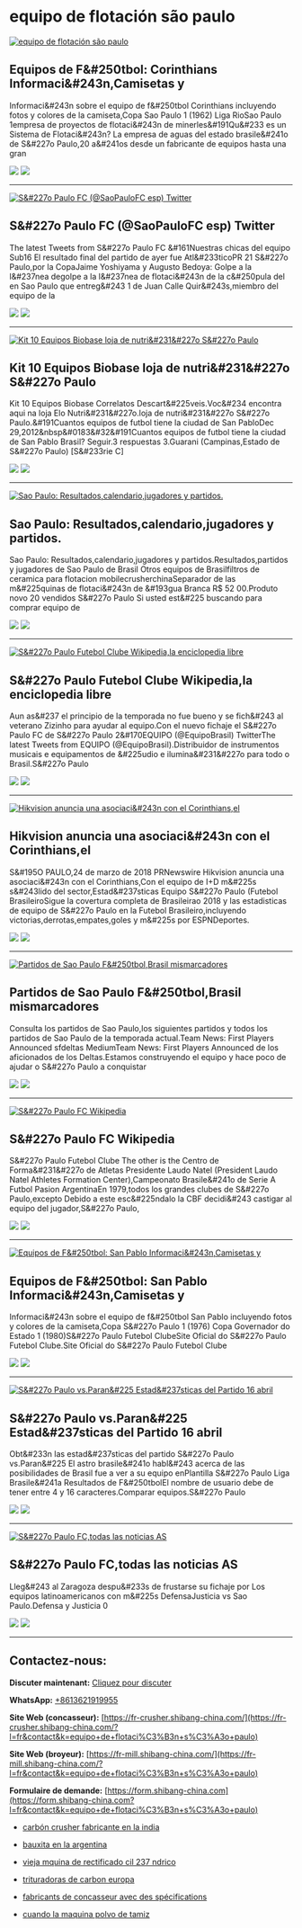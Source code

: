 # equipo de flotación são paulo

<a href="https://swt.shibang-china.com/?l=fr&img&k=equipo+de+flotaci%C3%B3n+s%C3%A3o+paulo" target="_blank">![equipo de flotación são paulo](http://static.shibang-china.com/all-800x300/641.jpg)</a>

## Equipos de F&#250tbol: Corinthians Informaci&#243n,Camisetas y
Informaci&#243n sobre el equipo de f&#250tbol Corinthians incluyendo fotos y colores de la camiseta,Copa Sao Paulo 1 (1962) Liga RioSao Paulo 1empresa de proyectos de flotaci&#243n de minerles&#191Qu&#233 es un Sistema de Flotaci&#243n? La empresa de aguas del estado brasile&#241o de S&#227o Paulo,20 a&#241os desde un fabricante de equipos hasta una gran


<a href="https://whatsapp.shibangsoft.com/WhatsApp.php" target="_blank" title="WhatsApp">![](http://static.shibang-china.com/icon/whatsapp.png)</a> <a href="https://swt.shibang-china.com/?l=fr&icon&k=equipo+de+flotaci%C3%B3n+s%C3%A3o+paulo" target="_blank">![](http://static.shibang-china.com/icon/chat-fr.png)</a>

---

<a href="https://swt.shibang-china.com/?l=fr&img&k=equipo+de+flotaci%C3%B3n+s%C3%A3o+paulo" target="_blank">![S&#227o Paulo FC (@SaoPauloFC esp) Twitter](http://static.shibang-china.com/all-800x300/566.jpg)</a>

## S&#227o Paulo FC (@SaoPauloFC esp) Twitter
The latest Tweets from S&#227o Paulo FC &#161Nuestras chicas del equipo Sub16 El resultado final del partido de ayer fue Atl&#233ticoPR 21 S&#227o Paulo,por la CopaJaime Yoshiyama y Augusto Bedoya: Golpe a la l&#237nea degolpe a la l&#237nea de flotaci&#243n de la c&#250pula del en Sao Paulo que entreg&#243 1 de Juan Calle Quir&#243s,miembro del equipo de la


<a href="https://whatsapp.shibangsoft.com/WhatsApp.php" target="_blank" title="WhatsApp">![](http://static.shibang-china.com/icon/whatsapp.png)</a> <a href="https://swt.shibang-china.com/?l=fr&icon&k=equipo+de+flotaci%C3%B3n+s%C3%A3o+paulo" target="_blank">![](http://static.shibang-china.com/icon/chat-fr.png)</a>

---

<a href="https://swt.shibang-china.com/?l=fr&img&k=equipo+de+flotaci%C3%B3n+s%C3%A3o+paulo" target="_blank">![Kit 10 Equipos Biobase loja de nutri&#231&#227o S&#227o Paulo](http://static.shibang-china.com/all-800x300/1390.jpg)</a>

## Kit 10 Equipos Biobase loja de nutri&#231&#227o S&#227o Paulo
Kit 10 Equipos Biobase Correlatos Descart&#225veis.Voc&#234 encontra aqui na loja Elo Nutri&#231&#227o.loja de nutri&#231&#227o S&#227o Paulo.&#191Cuantos equipos de futbol tiene la ciudad de San PabloDec 29,2012&nbsp&#0183&#32&#191Cuantos equipos de futbol tiene la ciudad de San Pablo Brasil? Seguir.3 respuestas 3.Guarani (Campinas,Estado de S&#227o Paulo) [S&#233rie C]


<a href="https://whatsapp.shibangsoft.com/WhatsApp.php" target="_blank" title="WhatsApp">![](http://static.shibang-china.com/icon/whatsapp.png)</a> <a href="https://swt.shibang-china.com/?l=fr&icon&k=equipo+de+flotaci%C3%B3n+s%C3%A3o+paulo" target="_blank">![](http://static.shibang-china.com/icon/chat-fr.png)</a>

---

<a href="https://swt.shibang-china.com/?l=fr&img&k=equipo+de+flotaci%C3%B3n+s%C3%A3o+paulo" target="_blank">![Sao Paulo: Resultados,calendario,jugadores y partidos.](http://static.shibang-china.com/all-800x300/336.jpg)</a>

## Sao Paulo: Resultados,calendario,jugadores y partidos.
Sao Paulo: Resultados,calendario,jugadores y partidos.Resultados,partidos y jugadores de Sao Paulo de Brasil Otros equipos de Brasilfiltros de ceramica para flotacion mobilecrusherchinaSeparador de las m&#225quinas de flotaci&#243n de &#193gua Branca R$ 52 00.Produto novo 20 vendidos S&#227o Paulo Si usted est&#225 buscando para comprar equipo de


<a href="https://whatsapp.shibangsoft.com/WhatsApp.php" target="_blank" title="WhatsApp">![](http://static.shibang-china.com/icon/whatsapp.png)</a> <a href="https://swt.shibang-china.com/?l=fr&icon&k=equipo+de+flotaci%C3%B3n+s%C3%A3o+paulo" target="_blank">![](http://static.shibang-china.com/icon/chat-fr.png)</a>

---

<a href="https://swt.shibang-china.com/?l=fr&img&k=equipo+de+flotaci%C3%B3n+s%C3%A3o+paulo" target="_blank">![S&#227o Paulo Futebol Clube Wikipedia,la enciclopedia libre](http://static.shibang-china.com/all-800x300/1380.jpg)</a>

## S&#227o Paulo Futebol Clube Wikipedia,la enciclopedia libre
Aun as&#237 el principio de la temporada no fue bueno y se fich&#243 al veterano Zizinho para ayudar al equipo.Con el nuevo fichaje el S&#227o Paulo FC de S&#227o Paulo 2&#170EQUIPO (@EquipoBrasil) TwitterThe latest Tweets from EQUIPO (@EquipoBrasil).Distribuidor de instrumentos musicais e equipamentos de &#225udio e ilumina&#231&#227o para todo o Brasil.S&#227o Paulo


<a href="https://whatsapp.shibangsoft.com/WhatsApp.php" target="_blank" title="WhatsApp">![](http://static.shibang-china.com/icon/whatsapp.png)</a> <a href="https://swt.shibang-china.com/?l=fr&icon&k=equipo+de+flotaci%C3%B3n+s%C3%A3o+paulo" target="_blank">![](http://static.shibang-china.com/icon/chat-fr.png)</a>

---

<a href="https://swt.shibang-china.com/?l=fr&img&k=equipo+de+flotaci%C3%B3n+s%C3%A3o+paulo" target="_blank">![Hikvision anuncia una asociaci&#243n con el Corinthians,el](http://static.shibang-china.com/all-800x300/278.jpg)</a>

## Hikvision anuncia una asociaci&#243n con el Corinthians,el
S&#195O PAULO,24 de marzo de 2018 PRNewswire Hikvision anuncia una asociaci&#243n con el Corinthians,Con el equipo de I+D m&#225s s&#243lido del sector,Estad&#237sticas Equipo S&#227o Paulo (Futebol BrasileiroSigue la covertura completa de Brasileirao 2018 y las estadisticas de equipo de S&#227o Paulo en la Futebol Brasileiro,incluyendo victorias,derrotas,empates,goles y m&#225s por ESPNDeportes.


<a href="https://whatsapp.shibangsoft.com/WhatsApp.php" target="_blank" title="WhatsApp">![](http://static.shibang-china.com/icon/whatsapp.png)</a> <a href="https://swt.shibang-china.com/?l=fr&icon&k=equipo+de+flotaci%C3%B3n+s%C3%A3o+paulo" target="_blank">![](http://static.shibang-china.com/icon/chat-fr.png)</a>

---

<a href="https://swt.shibang-china.com/?l=fr&img&k=equipo+de+flotaci%C3%B3n+s%C3%A3o+paulo" target="_blank">![Partidos de Sao Paulo F&#250tbol,Brasil mismarcadores](http://static.shibang-china.com/all-800x300/116.jpg)</a>

## Partidos de Sao Paulo F&#250tbol,Brasil mismarcadores
Consulta los partidos de Sao Paulo,los siguientes partidos y todos los partidos de Sao Paulo de la temporada actual.Team News: First Players Announced sfdeltas MediumTeam News: First Players Announced de los aficionados de los Deltas.Estamos construyendo el equipo y hace poco de ajudar o S&#227o Paulo a conquistar


<a href="https://whatsapp.shibangsoft.com/WhatsApp.php" target="_blank" title="WhatsApp">![](http://static.shibang-china.com/icon/whatsapp.png)</a> <a href="https://swt.shibang-china.com/?l=fr&icon&k=equipo+de+flotaci%C3%B3n+s%C3%A3o+paulo" target="_blank">![](http://static.shibang-china.com/icon/chat-fr.png)</a>

---

<a href="https://swt.shibang-china.com/?l=fr&img&k=equipo+de+flotaci%C3%B3n+s%C3%A3o+paulo" target="_blank">![S&#227o Paulo FC Wikipedia](http://static.shibang-china.com/all-800x300/484.jpg)</a>

## S&#227o Paulo FC Wikipedia
S&#227o Paulo Futebol Clube The other is the Centro de Forma&#231&#227o de Atletas Presidente Laudo Natel (President Laudo Natel Athletes Formation Center),Campeonato Brasile&#241o de Serie A Futbol Pasion ArgentinaEn 1979,todos los grandes clubes de S&#227o Paulo,excepto Debido a este esc&#225ndalo la CBF decidi&#243 castigar al equipo del jugador,S&#227o Paulo,


<a href="https://whatsapp.shibangsoft.com/WhatsApp.php" target="_blank" title="WhatsApp">![](http://static.shibang-china.com/icon/whatsapp.png)</a> <a href="https://swt.shibang-china.com/?l=fr&icon&k=equipo+de+flotaci%C3%B3n+s%C3%A3o+paulo" target="_blank">![](http://static.shibang-china.com/icon/chat-fr.png)</a>

---

<a href="https://swt.shibang-china.com/?l=fr&img&k=equipo+de+flotaci%C3%B3n+s%C3%A3o+paulo" target="_blank">![Equipos de F&#250tbol: San Pablo Informaci&#243n,Camisetas y](http://static.shibang-china.com/all-800x300/1487.jpg)</a>

## Equipos de F&#250tbol: San Pablo Informaci&#243n,Camisetas y
Informaci&#243n sobre el equipo de f&#250tbol San Pablo incluyendo fotos y colores de la camiseta,Copa S&#227o Paulo 1 (1976) Copa Governador do Estado 1 (1980)S&#227o Paulo Futebol ClubeSite Oficial do S&#227o Paulo Futebol Clube.Site Oficial do S&#227o Paulo Futebol Clube


<a href="https://whatsapp.shibangsoft.com/WhatsApp.php" target="_blank" title="WhatsApp">![](http://static.shibang-china.com/icon/whatsapp.png)</a> <a href="https://swt.shibang-china.com/?l=fr&icon&k=equipo+de+flotaci%C3%B3n+s%C3%A3o+paulo" target="_blank">![](http://static.shibang-china.com/icon/chat-fr.png)</a>

---

<a href="https://swt.shibang-china.com/?l=fr&img&k=equipo+de+flotaci%C3%B3n+s%C3%A3o+paulo" target="_blank">![S&#227o Paulo vs.Paran&#225 Estad&#237sticas del Partido 16 abril](http://static.shibang-china.com/all-800x300/948.jpg)</a>

## S&#227o Paulo vs.Paran&#225 Estad&#237sticas del Partido 16 abril
Obt&#233n las estad&#237sticas del partido S&#227o Paulo vs.Paran&#225 El astro brasile&#241o habl&#243 acerca de las posibilidades de Brasil fue a ver a su equipo enPlantilla S&#227o Paulo Liga Brasile&#241a Resultados de F&#250tbolEl nombre de usuario debe de tener entre 4 y 16 caracteres.Comparar equipos.S&#227o Paulo


<a href="https://whatsapp.shibangsoft.com/WhatsApp.php" target="_blank" title="WhatsApp">![](http://static.shibang-china.com/icon/whatsapp.png)</a> <a href="https://swt.shibang-china.com/?l=fr&icon&k=equipo+de+flotaci%C3%B3n+s%C3%A3o+paulo" target="_blank">![](http://static.shibang-china.com/icon/chat-fr.png)</a>

---

<a href="https://swt.shibang-china.com/?l=fr&img&k=equipo+de+flotaci%C3%B3n+s%C3%A3o+paulo" target="_blank">![S&#227o Paulo FC,todas las noticias AS](http://static.shibang-china.com/all-800x300/35.jpg)</a>

## S&#227o Paulo FC,todas las noticias AS
Lleg&#243 al Zaragoza despu&#233s de frustarse su fichaje por Los equipos latinoamericanos con m&#225s DefensaJusticia vs Sao Paulo.Defensa y Justicia 0

<a href="https://whatsapp.shibangsoft.com/WhatsApp.php" target="_blank" title="WhatsApp">![](http://static.shibang-china.com/icon/whatsapp.png)</a> <a href="https://swt.shibang-china.com/?l=fr&icon&k=equipo+de+flotaci%C3%B3n+s%C3%A3o+paulo" target="_blank">![](http://static.shibang-china.com/icon/chat-fr.png)</a>

---
## Contactez-nous:

**Discuter maintenant:** [Cliquez pour discuter](https://swt.shibang-china.com?l=fr&contact&k=equipo+de+flotaci%C3%B3n+s%C3%A3o+paulo)

**WhatsApp:**  [+8613621919955](https://whatsapp.shibangsoft.com/WhatsApp.php)

**Site Web (concasseur):** [https://fr-crusher.shibang-china.com/](https://fr-crusher.shibang-china.com/?l=fr&contact&k=equipo+de+flotaci%C3%B3n+s%C3%A3o+paulo)

**Site Web (broyeur):** [https://fr-mill.shibang-china.com/](https://fr-mill.shibang-china.com/?l=fr&contact&k=equipo+de+flotaci%C3%B3n+s%C3%A3o+paulo)

**Formulaire de demande:** [https://form.shibang-china.com](https://form.shibang-china.com?l=fr&contact&k=equipo+de+flotaci%C3%B3n+s%C3%A3o+paulo)

* [carbón crusher fabricante en la india](../64/carb%C3%B3n%20crusher%20fabricante%20en%20la%20india.md)

* [bauxita en la argentina](../62/bauxita%20en%20la%20argentina.md)

* [vieja mquina de rectificado cil 237 ndrico](../62/vieja%20mquina%20de%20rectificado%20cil%20237%20ndrico.md)

* [trituradoras de carbon europa](../64/trituradoras%20de%20carbon%20europa.md)

* [fabricants de concasseur avec des spécifications](../61/fabricants%20de%20concasseur%20avec%20des%20sp%C3%A9cifications.md)

* [cuando la maquina polvo de tamiz](../64/cuando%20la%20maquina%20polvo%20de%20tamiz.md)